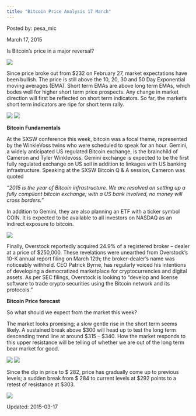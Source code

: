 ```yaml
---
title: "Bitcoin Price Analysis 17 March"
---
```


Posted by: pesa_mic 

<span>March 17, 2015</span>

<p>Is Bitcoin’s price in a major reversal?</p>

<img src="https://gir.pub/deepdotweb/imgs/2015/03/BPA.jpg">

<p>Since price broke out from $232 on February 27, market expectations have been bullish. The price is still above the 10, 20, 30 and 50 Day Exponential moving averages (EMA). Short term EMAs are above long term EMAs, which bodes well for higher short term price prospects. Any change in market direction will first be reflected on short term indicators. So far, the market’s short term indicators are ripe for short term rally.</p>

<img src="https://gir.pub/deepdotweb/imgs/2015/03/btatfgj.png-2.png">


<img src="https://gir.pub/deepdotweb/imgs/2015/03/3.png">

<p><b>Bitcoin Fundamentals</b></p>
<p>At the SXSW conference this week, bitcoin was a focal theme, represented by the WinkleVoss twins who were scheduled to speak for an hour. Gemini, a widely anticipated US regulated Bitcoin exchange, is the brainchild of Cameron and Tyler Winklevoss. Gemini exchange is expected to be the first fully regulated exchange on US soil in addition to linkages with US banking infrastructure. Speaking at the SXSW Bitcoin Q &amp; A session, Cameron was quoted</p>
<p><i>“2015 is the year of Bitcoin infrastructure. We are resolved on setting up a fully compliant bitcoin exchange; with a US bank involved, no money will cross borders.” </i></p>
<p>In addition to Gemini, they are also planning an ETF with a ticker symbol COIN. It is expected to be available to all investors on NASDAQ as an indirect exposure to bitcoin.</p>

<img src="https://gir.pub/deepdotweb/imgs/2015/03/41.jpg">

<p>Finally, Overstock reportedly acquired 24.9% of a registered broker &#8211; dealer at a price of $250,000. These revelations were unearthed from Overstock’s 10-K annual report filing on March 12th; the broker-dealer’s name was noticeably withheld. CEO Patrick Byrne, has regularly voiced his intentions of developing a democratized marketplace for cryptocurrencies and digital assets. As per SEC filings, Overstock is looking to “develop and license software to trade crypto securities using the Bitcoin network and its protocols.”</p>
<p><b>Bitcoin Price forecast</b></p>
<p>So what should we expect from the market this week?</p>
<p>The market looks promising; a slow gentle rise in the short term seems likely. A sustained break above $300 will head up to test the long term descending trend line at around $315 &#8211; $340. How the market responds to this upper resistance will be telling of whether we are out of the long term bear market for good.</p>

<img src="https://gir.pub/deepdotweb/imgs/2015/03/5.png">


<img src="https://gir.pub/deepdotweb/imgs/2015/03/6.png">

<p>Since the dip in price to $ 282, price has gradually come up to previous levels; a sudden break from $ 284 to current levels at $292 points to a retest of resistance at $303.</p>

<img src="https://gir.pub/deepdotweb/imgs/2015/03/7.png">


Updated: 2015-03-17

